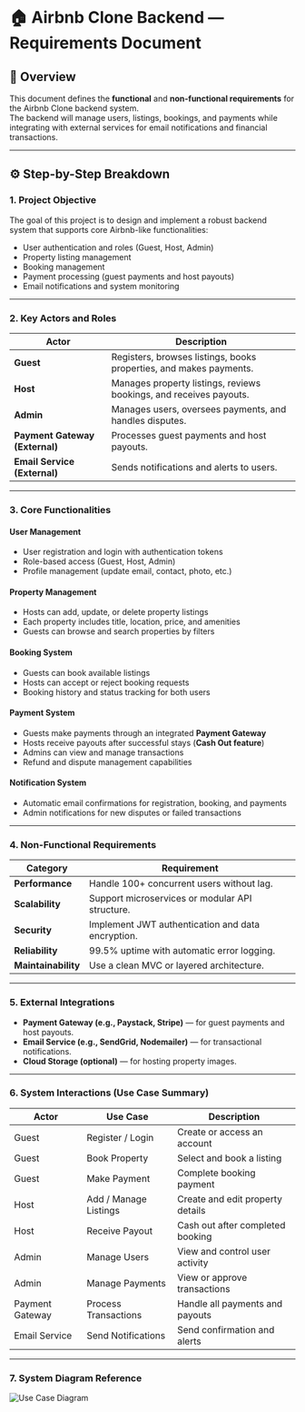 # 🏠 Airbnb Clone Backend — Requirements Document

## 📘 Overview
This document defines the **functional** and **non-functional requirements** for the Airbnb Clone backend system.  
The backend will manage users, listings, bookings, and payments while integrating with external services for email notifications and financial transactions.

---

## ⚙️ Step-by-Step Breakdown

### **1. Project Objective**
The goal of this project is to design and implement a robust backend system that supports core Airbnb-like functionalities:
- User authentication and roles (Guest, Host, Admin)
- Property listing management
- Booking management
- Payment processing (guest payments and host payouts)
- Email notifications and system monitoring

---

### **2. Key Actors and Roles**
| Actor | Description |
|-------|--------------|
| **Guest** | Registers, browses listings, books properties, and makes payments. |
| **Host** | Manages property listings, reviews bookings, and receives payouts. |
| **Admin** | Manages users, oversees payments, and handles disputes. |
| **Payment Gateway (External)** | Processes guest payments and host payouts. |
| **Email Service (External)** | Sends notifications and alerts to users. |

---

### **3. Core Functionalities**

#### **User Management**
- User registration and login with authentication tokens
- Role-based access (Guest, Host, Admin)
- Profile management (update email, contact, photo, etc.)

#### **Property Management**
- Hosts can add, update, or delete property listings
- Each property includes title, location, price, and amenities
- Guests can browse and search properties by filters

#### **Booking System**
- Guests can book available listings
- Hosts can accept or reject booking requests
- Booking history and status tracking for both users

#### **Payment System**
- Guests make payments through an integrated **Payment Gateway**
- Hosts receive payouts after successful stays (**Cash Out feature**)
- Admins can view and manage transactions
- Refund and dispute management capabilities

#### **Notification System**
- Automatic email confirmations for registration, booking, and payments
- Admin notifications for new disputes or failed transactions

---

### **4. Non-Functional Requirements**
| Category | Requirement |
|-----------|-------------|
| **Performance** | Handle 100+ concurrent users without lag. |
| **Scalability** | Support microservices or modular API structure. |
| **Security** | Implement JWT authentication and data encryption. |
| **Reliability** | 99.5% uptime with automatic error logging. |
| **Maintainability** | Use a clean MVC or layered architecture. |

---

### **5. External Integrations**
- **Payment Gateway (e.g., Paystack, Stripe)** — for guest payments and host payouts.  
- **Email Service (e.g., SendGrid, Nodemailer)** — for transactional notifications.  
- **Cloud Storage (optional)** — for hosting property images.

---

### **6. System Interactions (Use Case Summary)**
| Actor | Use Case | Description |
|--------|-----------|-------------|
| Guest | Register / Login | Create or access an account |
| Guest | Book Property | Select and book a listing |
| Guest | Make Payment | Complete booking payment |
| Host | Add / Manage Listings | Create and edit property details |
| Host | Receive Payout | Cash out after completed booking |
| Admin | Manage Users | View and control user activity |
| Admin | Manage Payments | View or approve transactions |
| Payment Gateway | Process Transactions | Handle all payments and payouts |
| Email Service | Send Notifications | Send confirmation and alerts |

---

### **7. System Diagram Reference**
![Use Case Diagram](use-case-diagram/Airbnb_Backend_System.png)








